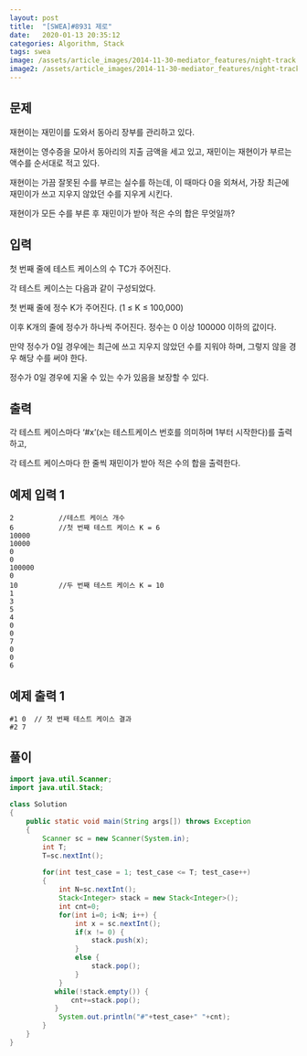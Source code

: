 ```yaml
---
layout: post
title:  "[SWEA]#8931 제로"
date:   2020-01-13 20:35:12
categories: Algorithm, Stack
tags: swea
image: /assets/article_images/2014-11-30-mediator_features/night-track.JPG
image2: /assets/article_images/2014-11-30-mediator_features/night-track-mobile.JPG
---
```


문제
--------------------

재현이는 재민이를 도와서 동아리 장부를 관리하고 있다.

재현이는 영수증을 모아서 동아리의 지출 금액을 세고 있고, 재민이는 재현이가 부르는 액수를 순서대로 적고 있다.

재현이는 가끔 잘못된 수를 부르는 실수를 하는데, 이 때마다 0을 외쳐서, 가장 최근에 재민이가 쓰고 지우지 않았던 수를 지우게 시킨다.

재현이가 모든 수를 부른 후 재민이가 받아 적은 수의 합은 무엇일까?

입력
---------------------------

첫 번째 줄에 테스트 케이스의 수 TC가 주어진다.

각 테스트 케이스는 다음과 같이 구성되었다.


첫 번째 줄에 정수 K가 주어진다. (1 ≤ K ≤ 100,000)

이후 K개의 줄에 정수가 하나씩 주어진다. 정수는 0 이상 100000 이하의 값이다.

만약 정수가 0일 경우에는 최근에 쓰고 지우지 않았던 수를 지워야 하며, 그렇지 않을 경우 해당 수를 써야 한다.

정수가 0일 경우에 지울 수 있는 수가 있음을 보장할 수 있다.

출력
----------------

각 테스트 케이스마다 ‘#x’(x는 테스트케이스 번호를 의미하며 1부터 시작한다)를 출력하고,

각 테스트 케이스마다 한 줄씩 재민이가 받아 적은 수의 합을 출력한다.

예제 입력 1 
----------------------

```
2           //테스트 케이스 개수
6           //첫 번째 테스트 케이스 K = 6
10000
10000
0
0
100000
0
10          //두 번째 테스트 케이스 K = 10
1
3
5
4
0
0
7
0
0
6
```

예제 출력 1 
------------------------

```
#1 0  // 첫 번째 테스트 케이스 결과
#2 7
```

풀이
--------------------------

```java
import java.util.Scanner;
import java.util.Stack;
 
class Solution
{
    public static void main(String args[]) throws Exception
    {
        Scanner sc = new Scanner(System.in);
        int T;
        T=sc.nextInt();
     
        for(int test_case = 1; test_case <= T; test_case++)
        {
            int N=sc.nextInt();
            Stack<Integer> stack = new Stack<Integer>();
            int cnt=0;
            for(int i=0; i<N; i++) {
                int x = sc.nextInt();
                if(x != 0) {
                    stack.push(x);
                }
                else {
                    stack.pop();
                }
            }
           while(!stack.empty()) {
               cnt+=stack.pop();
           }
            System.out.println("#"+test_case+" "+cnt);
        }
    }
}
```
